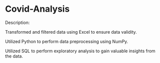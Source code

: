 # Covid-Analysis

Description:

Transformed and filtered data using Excel to ensure data validity.

Utilized Python to perform data preprocessing using NumPy.

Utilized SQL to perform exploratory analysis to gain valuable insights from the data.

